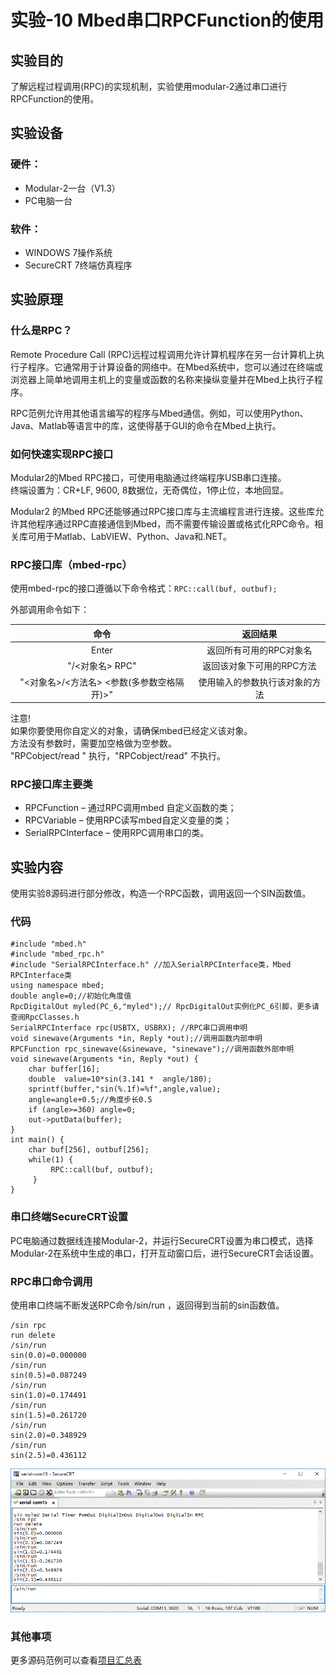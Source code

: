 # 实验-10 Mbed串口RPCFunction的使用
## 实验目的
了解远程过程调用(RPC)的实现机制，实验使用modular-2通过串口进行RPCFunction的使用。
## 实验设备
### 硬件：
+ Modular-2一台（V1.3）
+ PC电脑一台
### 软件：
+ WINDOWS 7操作系统
+ SecureCRT 7终端仿真程序
## 实验原理
### 什么是RPC？
Remote Procedure Call (RPC)远程过程调用允许计算机程序在另一台计算机上执行子程序。它通常用于计算设备的网络中。在Mbed系统中，您可以通过在终端或浏览器上简单地调用主机上的变量或函数的名称来操纵变量并在Mbed上执行子程序。

RPC范例允许用其他语言编写的程序与Mbed通信。例如，可以使用Python、Java、Matlab等语言中的库，这使得基于GUI的命令在Mbed上执行。

### 如何快速实现RPC接口
Modular2的Mbed RPC接口，可使用电脑通过终端程序USB串口连接。<br>
终端设置为：CR+LF, 9600, 8数据位，无奇偶位，1停止位，本地回显。

Modular2 的Mbed RPC还能够通过RPC接口库与主流编程言进行连接。这些库允许其他程序通过RPC直接通信到Mbed，而不需要传输设置或格式化RPC命令。相关库可用于Matlab、LabVIEW、Python、Java和.NET。

### RPC接口库（mbed-rpc）
使用mbed-rpc的接口遵循以下命令格式：```RPC::call(buf, outbuf);```

外部调用命令如下：

|命令|返回结果|
| :------:| :------:|
|Enter	|返回所有可用的RPC对象名|
|"/<对象名> RPC"|	返回该对象下可用的RPC方法|
|"<对象名>/<方法名> <参数(多参数空格隔开)>"	|使用输入的参数执行该对象的方法|

注意!<br>
如果你要使用你自定义的对象，请确保mbed已经定义该对象。<br>
方法没有参数时，需要加空格做为空参数。<br>
"RPCobject/read " 执行，"RPCobject/read" 不执行。<br>
### RPC接口库主要类
* RPCFunction – 通过RPC调用mbed 自定义函数的类；
* RPCVariable – 使用RPC读写mbed自定义变量的类；
* SerialRPCInterface – 使用RPC调用串口的类。
## 实验内容
使用实验8源码进行部分修改，构造一个RPC函数，调用返回一个SIN函数值。
### 代码
```
#include "mbed.h"
#include "mbed_rpc.h"
#include "SerialRPCInterface.h" //加入SerialRPCInterface类，Mbed RPCInterface类
using namespace mbed;
double angle=0;//初始化角度值
RpcDigitalOut myled(PC_6,"myled");// RpcDigitalOut实例化PC_6引脚，更多请查阅RpcClasses.h
SerialRPCInterface rpc(USBTX, USBRX); //RPC串口调用申明
void sinewave(Arguments *in, Reply *out);//调用函数内部申明
RPCFunction rpc_sinewave(&sinewave, "sinewave");//调用函数外部申明
void sinewave(Arguments *in, Reply *out) {
    char buffer[16];    
    double  value=10*sin(3.141 *  angle/180);
    sprintf(buffer,"sin(%.1f)=%f",angle,value);
    angle=angle+0.5;//角度步长0.5
    if (angle>=360) angle=0;  
    out->putData(buffer);   
}
int main() {
    char buf[256], outbuf[256];
    while(1) {
         RPC::call(buf, outbuf); 
     }
}
```
### 串口终端SecureCRT设置
PC电脑通过数据线连接Modular-2，并运行SecureCRT设置为串口模式，选择Modular-2在系统中生成的串口，打开互动窗口后，进行SecureCRT会话设置。
### RPC串口命令调用
使用串口终端不断发送RPC命令/sin/run ，返回得到当前的sin函数值。<br>
```
/sin rpc
run delete
/sin/run 
sin(0.0)=0.000000
/sin/run 
sin(0.5)=0.087249
/sin/run 
sin(1.0)=0.174491
/sin/run 
sin(1.5)=0.261720
/sin/run 
sin(2.0)=0.348929
/sin/run 
sin(2.5)=0.436112
 ```
![RPC串口命令调用](./screenshots/rpc_over_serial_RPC_function.png)
### 其他事项
更多源码范例可以查看[项目汇总表](https://github.com/modular2/modular-2/blob/master/software/readme.md)
